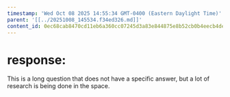 ```yaml
---
timestamp: 'Wed Oct 08 2025 14:55:34 GMT-0400 (Eastern Daylight Time)'
parent: '[[../20251008_145534.f34ed326.md]]'
content_id: 0ec68cab8470cd11eb6a360cc07245d3a83e844875e8b52cb0b4eecb4ded69e0
---
```


# response:

This is a long question that does not have a specific answer, but a lot of research is being done in the space.
